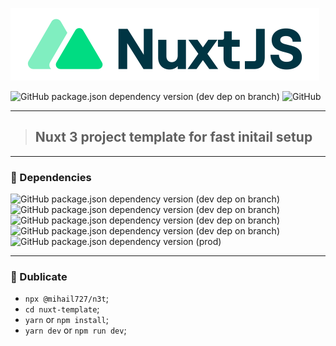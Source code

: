 ![Nuxt js image](https://raw.githubusercontent.com/nuxt/framework/ff924468ea22258685a37c19f64fcc694d01c959/.github/logo.svg)

![GitHub package.json dependency version (dev dep on branch)](https://img.shields.io/github/package-json/dependency-version/mihail727/nuxt-template/dev/nuxt?color=green&style=flat-square)
![GitHub](https://img.shields.io/github/license/mihail727/nuxt-template?color=red&style=flat-square)

---

> ## Nuxt 3 project template for fast initail setup

---

### 🧾 Dependencies

![GitHub package.json dependency version (dev dep on branch)](https://img.shields.io/github/package-json/dependency-version/mihail727/nuxt-template/dev/@nuxtjs/tailwindcss?style=flat-square) ![GitHub package.json dependency version (dev dep on branch)](https://img.shields.io/github/package-json/dependency-version/mihail727/nuxt-template/dev/@tailwindcss/forms?style=flat-square) </br>
![GitHub package.json dependency version (dev dep on branch)](https://img.shields.io/github/package-json/dependency-version/mihail727/nuxt-template/dev/@vueuse/nuxt?color=green&style=flat-square) ![GitHub package.json dependency version (dev dep on branch)](https://img.shields.io/github/package-json/dependency-version/mihail727/nuxt-template/dev/@vueuse/core?color=green&style=flat-square) </br>
![GitHub package.json dependency version (prod)](https://img.shields.io/github/package-json/dependency-version/mihail727/nuxt-template/@heroicons/vue?color=purple&style=flat-square)

---

### 🚀 Dublicate

-   `npx @mihail727/n3t`;
-   `cd nuxt-template`;
-   `yarn` or `npm install`;
-   `yarn dev` or `npm run dev`;
